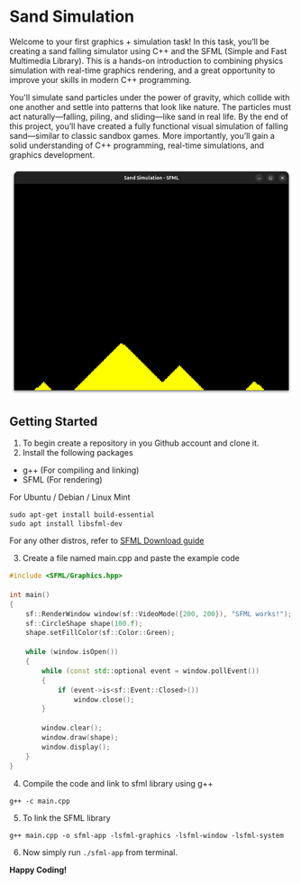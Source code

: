 # Sand Simulation
Welcome to your first graphics + simulation task!
In this task, you’ll be creating a sand falling simulator using C++ and the SFML (Simple and Fast Multimedia Library). This is a hands-on introduction to combining physics simulation with real-time graphics rendering, and a great opportunity to improve your skills in modern C++ programming.

You'll simulate sand particles under the power of gravity, which collide with one another and settle into patterns that look like nature. The particles must act naturally—falling, piling, and sliding—like sand in real life.
By the end of this project, you’ll have created a fully functional visual simulation of falling sand—similar to classic sandbox games. More importantly, you’ll gain a solid understanding of C++ programming, real-time simulations, and graphics development.

![screenshot](image.png)

## Getting Started
1. To begin create a repository in you Github account and clone it.
2. Install the following packages
- g++ (For compiling and linking)
- SFML (For rendering)

For Ubuntu / Debian / Linux Mint
```
sudo apt-get install build-essential
sudo apt install libsfml-dev
```
For any other distros, refer to [SFML Download guide](https://www.sfml-dev.org/download/sfml/3.0.0/)

3. Create a file named main.cpp and paste the example code
``` C++
#include <SFML/Graphics.hpp>

int main()
{
    sf::RenderWindow window(sf::VideoMode({200, 200}), "SFML works!");
    sf::CircleShape shape(100.f);
    shape.setFillColor(sf::Color::Green);

    while (window.isOpen())
    {
        while (const std::optional event = window.pollEvent())
        {
            if (event->is<sf::Event::Closed>())
                window.close();
        }

        window.clear();
        window.draw(shape);
        window.display();
    }
}
```
4. Compile the code and link to sfml library using g++
```
g++ -c main.cpp
```
5. To link the SFML library
```
g++ main.cpp -o sfml-app -lsfml-graphics -lsfml-window -lsfml-system
```
6. Now simply run `./sfml-app` from terminal.

<b>Happy Coding!</b>